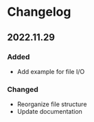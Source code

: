 # Changelog

## 2022.11.29

### Added

*   Add example for file I/O

### Changed

*   Reorganize file structure
*   Update documentation
